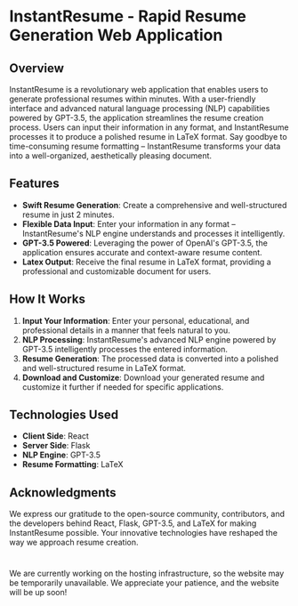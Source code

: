 # InstantResume - Rapid Resume Generation Web Application
 

## Overview

InstantResume is a revolutionary web application that enables users to generate professional resumes within minutes. With a user-friendly interface and advanced natural language processing (NLP) capabilities powered by GPT-3.5, the application streamlines the resume creation process. Users can input their information in any format, and InstantResume processes it to produce a polished resume in LaTeX format. Say goodbye to time-consuming resume formatting – InstantResume transforms your data into a well-organized, aesthetically pleasing document.

## Features

- **Swift Resume Generation**: Create a comprehensive and well-structured resume in just 2 minutes.
- **Flexible Data Input**: Enter your information in any format – InstantResume's NLP engine understands and processes it intelligently.
- **GPT-3.5 Powered**: Leveraging the power of OpenAI's GPT-3.5, the application ensures accurate and context-aware resume content.
- **Latex Output**: Receive the final resume in LaTeX format, providing a professional and customizable document for users.

## How It Works

1. **Input Your Information**: Enter your personal, educational, and professional details in a manner that feels natural to you.
2. **NLP Processing**: InstantResume's advanced NLP engine powered by GPT-3.5 intelligently processes the entered information.
3. **Resume Generation**: The processed data is converted into a polished and well-structured resume in LaTeX format.
4. **Download and Customize**: Download your generated resume and customize it further if needed for specific applications.

## Technologies Used

- **Client Side**: React
- **Server Side**: Flask
- **NLP Engine**: GPT-3.5
- **Resume Formatting**: LaTeX

## Acknowledgments

We express our gratitude to the open-source community, contributors, and the developers behind React, Flask, GPT-3.5, and LaTeX for making InstantResume possible. Your innovative technologies have reshaped the way we approach resume creation.

#
We are currently working on the hosting infrastructure, so the website may be temporarily unavailable. We appreciate your patience, and the website will be up soon!
